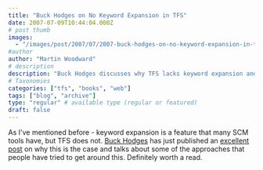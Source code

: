 ```yaml
---
title: "Buck Hodges on No Keyword Expansion in TFS"
date: 2007-07-09T10:44:04.000Z
# post thumb
images:
  - "/images/post/2007/07/2007-buck-hodges-on-no-keyword-expansion-in-tfs.jpg"
#author
author: "Martin Woodward"
# description
description: "Buck Hodges discusses why TFS lacks keyword expansion and explores alternative approaches users have tried in his insightful blog post."
# Taxonomies
categories: ["tfs", "books", "web"]
tags: ["blog", "archive"]
type: "regular" # available type (regular or featured)
draft: false
---
```


As I've mentioned before - keyword expansion is a feature that many SCM tools have, but TFS does not. [Buck Hodges](http://blogs.msdn.com/buckh/) has just published an [excellent post](http://blogs.msdn.com/buckh/archive/2007/07/07/keyword-expansion-in-tfs.aspx) on why this is the case and talks about some of the approaches that people have tried to get around this. Definitely worth a read.
